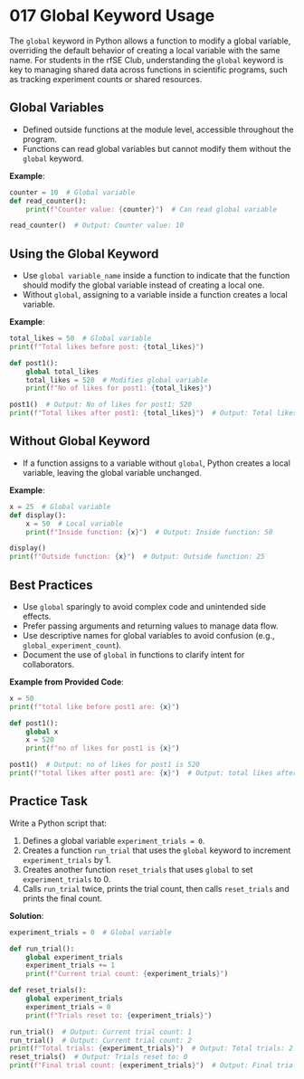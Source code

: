 # 017 Global Keyword Usage

The `global` keyword in Python allows a function to modify a global variable, overriding the default behavior of creating a local variable with the same name. For students in the rfSE Club, understanding the `global` keyword is key to managing shared data across functions in scientific programs, such as tracking experiment counts or shared resources.

## Global Variables

- Defined outside functions at the module level, accessible throughout the program.
- Functions can read global variables but cannot modify them without the `global` keyword.

**Example**:

```python
counter = 10  # Global variable
def read_counter():
    print(f"Counter value: {counter}")  # Can read global variable

read_counter()  # Output: Counter value: 10
```

## Using the Global Keyword

- Use `global variable_name` inside a function to indicate that the function should modify the global variable instead of creating a local one.
- Without `global`, assigning to a variable inside a function creates a local variable.

**Example**:

```python
total_likes = 50  # Global variable
print(f"Total likes before post: {total_likes}")

def post1():
    global total_likes
    total_likes = 520  # Modifies global variable
    print(f"No of likes for post1: {total_likes}")

post1()  # Output: No of likes for post1: 520
print(f"Total likes after post1: {total_likes}")  # Output: Total likes after post1: 520
```

## Without Global Keyword

- If a function assigns to a variable without `global`, Python creates a local variable, leaving the global variable unchanged.

**Example**:

```python
x = 25  # Global variable
def display():
    x = 50  # Local variable
    print(f"Inside function: {x}")  # Output: Inside function: 50

display()
print(f"Outside function: {x}")  # Output: Outside function: 25
```

## Best Practices

- Use `global` sparingly to avoid complex code and unintended side effects.
- Prefer passing arguments and returning values to manage data flow.
- Use descriptive names for global variables to avoid confusion (e.g., `global_experiment_count`).
- Document the use of `global` in functions to clarify intent for collaborators.

**Example from Provided Code**:

```python
x = 50
print(f"total like before post1 are: {x}")

def post1():
    global x
    x = 520
    print(f"no of likes for post1 is {x}")

post1()  # Output: no of likes for post1 is 520
print(f"total likes after post1 are: {x}")  # Output: total likes after post1 are: 520
```

## Practice Task

Write a Python script that:

1. Defines a global variable `experiment_trials = 0`.
2. Creates a function `run_trial` that uses the `global` keyword to increment `experiment_trials` by 1.
3. Creates another function `reset_trials` that uses `global` to set `experiment_trials` to 0.
4. Calls `run_trial` twice, prints the trial count, then calls `reset_trials` and prints the final count.

**Solution**:

```python
experiment_trials = 0  # Global variable

def run_trial():
    global experiment_trials
    experiment_trials += 1
    print(f"Current trial count: {experiment_trials}")

def reset_trials():
    global experiment_trials
    experiment_trials = 0
    print(f"Trials reset to: {experiment_trials}")

run_trial()  # Output: Current trial count: 1
run_trial()  # Output: Current trial count: 2
print(f"Total trials: {experiment_trials}")  # Output: Total trials: 2
reset_trials()  # Output: Trials reset to: 0
print(f"Final trial count: {experiment_trials}")  # Output: Final trial count: 0
```
